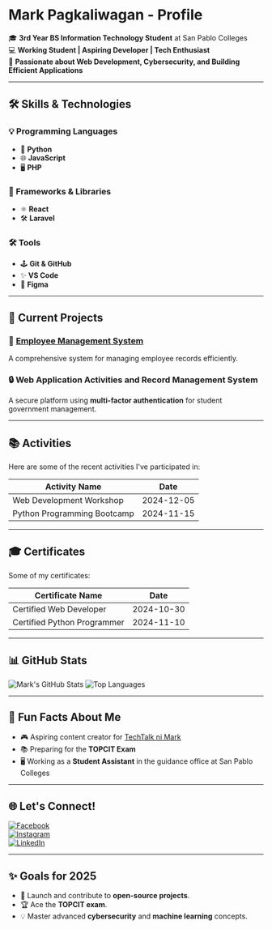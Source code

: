 # Mark Pagkaliwagan - Profile

🎓 **3rd Year BS Information Technology Student** at San Pablo Colleges  
💻 **Working Student | Aspiring Developer | Tech Enthusiast**  
🎯 **Passionate about Web Development, Cybersecurity, and Building Efficient Applications**

---

## 🛠️ Skills & Technologies  

### 💡 Programming Languages
- 🐍 **Python**
- 🌐 **JavaScript**
- 🖥️ **PHP**

### 🔧 Frameworks & Libraries
- ⚛️ **React**
- 🛠️ **Laravel**

### 🛠 Tools
- 🕹️ **Git & GitHub**
- ✨ **VS Code**
- 🎨 **Figma**

---

## 🚀 Current Projects

### 🏢 [Employee Management System](https://github.com/MarkPagkaliwagan/EmployeeManagement.git)
A comprehensive system for managing employee records efficiently.

### 🔒 Web Application Activities and Record Management System
A secure platform using **multi-factor authentication** for student government management.

---

## 📚 **Activities**

Here are some of the recent activities I've participated in:

| Activity Name | Date       |
| -------------- | ---------- |
| Web Development Workshop | 2024-12-05 |
| Python Programming Bootcamp | 2024-11-15 |

---

## 🎓 **Certificates**

Some of my certificates:

| Certificate Name | Date       |
| ---------------- | ---------- |
| Certified Web Developer | 2024-10-30 |
| Certified Python Programmer | 2024-11-10 |

---

## 📊 GitHub Stats
![Mark's GitHub Stats](https://github-readme-stats.vercel.app/api?username=MarkPagkaliwagan&show_icons=true&theme=radical)
![Top Languages](https://github-readme-stats.vercel.app/api/top-langs/?username=MarkPagkaliwagan&layout=compact&theme=radical)

---

## 🌟 Fun Facts About Me
- 🎮 Aspiring content creator for [TechTalk ni Mark](https://www.youtube.com/@TechTalkniMark)
- 📚 Preparing for the **TOPCIT Exam**
- 🖥️ Working as a **Student Assistant** in the guidance office at San Pablo Colleges

---

## 🌐 **Let's Connect!**

[![Facebook](https://img.shields.io/badge/Facebook-%231877F2.svg?style=for-the-badge&logo=Facebook&logoColor=white)](https://www.facebook.com/MRKpgk/)  
[![Instagram](https://img.shields.io/badge/Instagram-%23E4405F.svg?style=for-the-badge&logo=instagram&logoColor=white)](https://www.instagram.com/moshh.v1/)  
[![LinkedIn](https://img.shields.io/badge/LinkedIn-%230077B5.svg?style=for-the-badge&logo=linkedin&logoColor=white)](https://www.linkedin.com/in/mark-jeus-pagkaliwagan-b37482303/)

---

## ✨ **Goals for 2025**
- 🌟 Launch and contribute to **open-source projects**.
- 🏆 Ace the **TOPCIT exam**.
- 💡 Master advanced **cybersecurity** and **machine learning** concepts.
